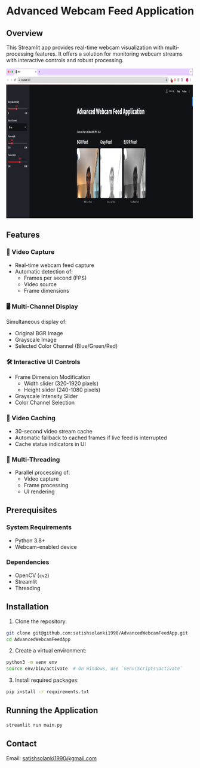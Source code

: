 # Advanced Webcam Feed Application

## Overview

This Streamlit app provides real-time webcam visualization with multi-processing features. It offers a solution for monitoring webcam streams with interactive controls and robust processing.

<img src="images/screenshot.png" alt="Application Screenshot" width="500" height="400">

## Features

### 🎥 Video Capture
- Real-time webcam feed capture
- Automatic detection of:
  - Frames per second (FPS)
  - Video source
  - Frame dimensions

### 🖥️ Multi-Channel Display
Simultaneous display of:
- Original BGR Image
- Grayscale Image
- Selected Color Channel (Blue/Green/Red)

### 🛠️ Interactive UI Controls
- Frame Dimension Modification
  - Width slider (320-1920 pixels)
  - Height slider (240-1080 pixels)
- Grayscale Intensity Slider
- Color Channel Selection

### 💾 Video Caching
- 30-second video stream cache
- Automatic fallback to cached frames if live feed is interrupted
- Cache status indicators in UI

### 🧵 Multi-Threading
- Parallel processing of:
  - Video capture
  - Frame processing
  - UI rendering

## Prerequisites

### System Requirements
- Python 3.8+
- Webcam-enabled device

### Dependencies
- OpenCV (`cv2`)
- Streamlit
- Threading

## Installation

1. Clone the repository:
```bash
git clone git@github.com:satishsolanki1990/AdvancedWebcamFeedApp.git
cd AdvancedWebcamFeedApp
```

2. Create a virtual environment:
```bash
python3 -m venv env
source env/bin/activate  # On Windows, use `venv\Scripts\activate`
```

3. Install required packages:
```bash
pip install -r requirements.txt
```

## Running the Application

```bash
streamlit run main.py
```

## Contact

Email: satishsolanki1990@gmail.com
